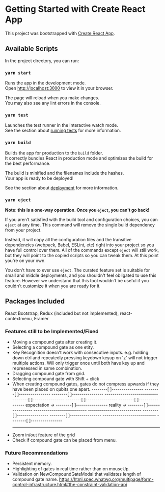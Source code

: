 # Getting Started with Create React App

This project was bootstrapped with [Create React App](https://github.com/facebook/create-react-app).

## Available Scripts

In the project directory, you can run:

### `yarn start`

Runs the app in the development mode.\
Open [http://localhost:3000](http://localhost:3000) to view it in your browser.

The page will reload when you make changes.\
You may also see any lint errors in the console.

### `yarn test`

Launches the test runner in the interactive watch mode.\
See the section about [running tests](https://facebook.github.io/create-react-app/docs/running-tests) for more information.

### `yarn build`

Builds the app for production to the `build` folder.\
It correctly bundles React in production mode and optimizes the build for the best performance.

The build is minified and the filenames include the hashes.\
Your app is ready to be deployed!

See the section about [deployment](https://facebook.github.io/create-react-app/docs/deployment) for more information.

### `yarn eject`

**Note: this is a one-way operation. Once you `eject`, you can't go back!**

If you aren't satisfied with the build tool and configuration choices, you can `eject` at any time. This command will remove the single build dependency from your project.

Instead, it will copy all the configuration files and the transitive dependencies (webpack, Babel, ESLint, etc) right into your project so you have full control over them. All of the commands except `eject` will still work, but they will point to the copied scripts so you can tweak them. At this point you're on your own.

You don't have to ever use `eject`. The curated feature set is suitable for small and middle deployments, and you shouldn't feel obligated to use this feature. However we understand that this tool wouldn't be useful if you couldn't customize it when you are ready for it.

## Packages Included
React Bootstrap, Redux (included but not implemented), react-contextmenu, Framer

### Features still to be Implemented/Fixed
- Moving a compound gate after creating it.
- Selecting a compound gate as one etity.
- Key Recognition doesn't work with consecutive inputs.
    e.g. holding down ctrl and repeatedly pressing keydown keyup on 'z' will not trigger multiple actions. Will only trigger once until both have key up
         and represessed in same combination.
- Dragging compound gate from grid.
- Selecting compound gate with Shift + click
- When creating compound gates, gates do not compress upwards if they have been placed on qubits one apart.
    --------[ ]----------------                   --------[ ]----------------               --------[ ]----------------
    ---------------------------                   --------[ ]----------------               --------[ ]----------------
    --------[ ]----------------  expectation ->   --------[ ]----------------  reality ->   --------[ ]----------------
    ---------------------------                   ---------------------------               --------[ ]----------------
    --------[ ]----------------                   ---------------------------               --------[ ]----------------
    ---------------------------                   ---------------------------               ---------------------------
- Zoom in/out feature of the grid
- Check if compound gate can be placed from menu.
### Future Recommendations
- Persistent memory.
- Highlighting of gates in real time rather than on mouseUp.
- Validation on NewCompoundGateModal that validates length of compound gate name.
    https://html.spec.whatwg.org/multipage/form-control-infrastructure.html#the-constraint-validation-api

